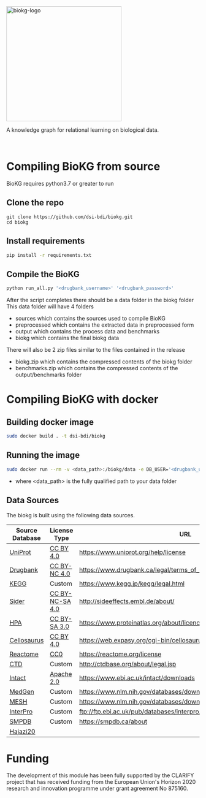<img src="https://i.ibb.co/MkVQGCG/biokg-logo-blue.png" alt="biokg-logo" width="300"/>

A knowledge graph for relational learning on biological data.

<br>

# Compiling BioKG from source
BioKG requires python3.7 or greater to run

## Clone the repo
```
git clone https://github.com/dsi-bdi/biokg.git
cd biokg
```

## Install requirements
```bash
pip install -r requirements.txt
```

## Compile the BioKG
```bash
python run_all.py '<drugbank_username>' '<drugbank_password>'
```

After the script completes there should be a data folder in the biokg folder
This data folder will have 4 folders
- sources which contains the sources used to compile BioKG
- preprocessed which contains the extracted data in preprocessed form
- output which contains the process data and benchmarks
- biokg which contains the final biokg data

There will also be 2 zip files similar to the files contained in the release
- biokg.zip which contains the compressed contents of the biokg folder
- benchmarks.zip which contains the compressed contents of the output/benchmarks folder

# Compiling BioKG with docker

## Building docker image
```bash
sudo docker build . -t dsi-bdi/biokg
```
## Running the image
```bash
sudo docker run --rm -v <data_path>:/biokg/data -e DB_USER='<drugbank_username>' -e DB_PASS='<drugbank_password>' dsi-bdi/biokg:latest
```
- where <data_path> is the fully qualified path to your data folder

## Data Sources
The biokg is built using the following data sources.

| Source Database                                               | License Type                                                          | URL                                                                  |
|---------------------------------------------------------------|-----------------------------------------------------------------------|----------------------------------------------------------------------|
| [UniProt](https://www.uniprot.org)                            | [CC BY 4.0](https://creativecommons.org/licenses/by/4.0/)             | https://www.uniprot.org/help/license                                 |
| [Drugbank](https://www.drugbank.ca/)                          | [CC BY-NC 4.0](https://creativecommons.org/licenses/by-nc/4.0/)       | https://www.drugbank.ca/legal/terms_of_use                           |
| [KEGG](https://www.genome.jp/kegg/)                           | Custom                                                                | https://www.kegg.jp/kegg/legal.html                                  |
| [Sider](http://sideeffects.embl.de/)                          | [CC BY-NC-SA 4.0](https://creativecommons.org/licenses/by-nc-sa/4.0/) | http://sideeffects.embl.de/about/                                    |
| [HPA](https://www.proteinatlas.org/)                          | [CC BY-SA 3.0](https://creativecommons.org/licenses/by-sa/3.0/)       | https://www.proteinatlas.org/about/licence                           |
| [Cellosaurus](https://web.expasy.org/cellosaurus/)            | [CC BY 4.0](https://creativecommons.org/licenses/by/4.0/)             | https://web.expasy.org/cgi-bin/cellosaurus/faq#Q22                   |
| [Reactome](https://reactome.org/)                             | [CC0](https://creativecommons.org/public-domain/cc0/)                 | https://reactome.org/license                                         |
| [CTD](http://ctdbase.org/)                                    | Custom                                                                | http://ctdbase.org/about/legal.jsp                                   |
| [Intact](https://www.ebi.ac.uk/intact/)                       | [Apache 2.0](https://www.apache.org/licenses/LICENSE-2.0)             | https://www.ebi.ac.uk/intact/downloads                               |
| [MedGen](https://www.ncbi.nlm.nih.gov/medgen)                 | Custom                                                                | https://www.nlm.nih.gov/databases/download/terms_and_conditions.html |
| [MESH](https://www.ncbi.nlm.nih.gov/mesh)                     | Custom                                                                | https://www.nlm.nih.gov/databases/download/terms_and_conditions.html |
| [InterPro](http://www.ebi.ac.uk/interpro/)                    | Custom                                                                | ftp://ftp.ebi.ac.uk/pub/databases/interpro/release_notes.txt         |
| [SMPDB](https://smpdb.ca/)                                    | Custom                                                                | https://smpdb.ca/about                                               |
| [Hajazi20](https://www.nature.com/articles/s41587-019-0391-9) |                                                                       |                                                                      |

# Funding
The development of this module has been fully supported by the CLARIFY project that has received funding from the European Union's Horizon 2020 research and innovation programme under grant agreement No 875160.
